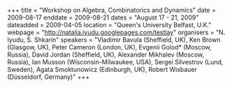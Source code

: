 +++
title = "Workshop on Algebra, Combinatorics and Dynamics"
date = 2009-08-17
enddate = 2009-08-21
dates = "August 17 - 21, 2009"
dateadded = 2009-04-05
location = "Queen's University Belfast, U.K."
webpage = "http://natalia.iyudu.googlepages.com/testlay"
organisers = "N. Iyudu, S. Shkarin"
speakers = "Vladimir Bavula (Sheffield, UK), Ken Brown  (Glasgow, UK), Peter Cameron (London, UK), Evgenii Golod* (Moscow, Russia), David Jordan (Sheffield, UK), Alexander Mikhalev (Moscow, Russia), Ian Musson (Wisconsin-Milwaukee, USA), Sergei Silvestrov (Lund, Sweden), Agata Smoktunowicz (Edinburgh, UK), Robert Wisbauer (Düsseldorf, Germany)"
+++
